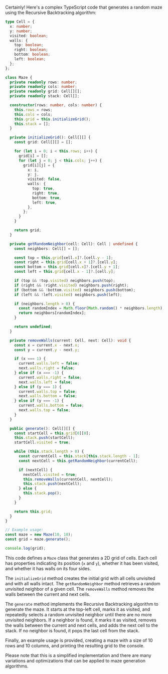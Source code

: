 Certainly! Here's a complex TypeScript code that generates a random maze using the Recursive Backtracking algorithm:

```typescript
type Cell = {
  x: number;
  y: number;
  visited: boolean;
  walls: {
    top: boolean;
    right: boolean;
    bottom: boolean;
    left: boolean;
  };
};

class Maze {
  private readonly rows: number;
  private readonly cols: number;
  private readonly grid: Cell[][];
  private readonly stack: Cell[];

  constructor(rows: number, cols: number) {
    this.rows = rows;
    this.cols = cols;
    this.grid = this.initializeGrid();
    this.stack = [];
  }

  private initializeGrid(): Cell[][] {
    const grid: Cell[][] = [];

    for (let i = 0; i < this.rows; i++) {
      grid[i] = [];
      for (let j = 0; j < this.cols; j++) {
        grid[i][j] = {
          x: i,
          y: j,
          visited: false,
          walls: {
            top: true,
            right: true,
            bottom: true,
            left: true,
          },
        };
      }
    }

    return grid;
  }

  private getRandomNeighbor(cell: Cell): Cell | undefined {
    const neighbors: Cell[] = [];

    const top = this.grid[cell.x]?.[cell.y - 1];
    const right = this.grid[cell.x + 1]?.[cell.y];
    const bottom = this.grid[cell.x]?.[cell.y + 1];
    const left = this.grid[cell.x - 1]?.[cell.y];

    if (top && !top.visited) neighbors.push(top);
    if (right && !right.visited) neighbors.push(right);
    if (bottom && !bottom.visited) neighbors.push(bottom);
    if (left && !left.visited) neighbors.push(left);

    if (neighbors.length > 0) {
      const randomIndex = Math.floor(Math.random() * neighbors.length);
      return neighbors[randomIndex];
    }

    return undefined;
  }

  private removeWalls(current: Cell, next: Cell): void {
    const x = current.x - next.x;
    const y = current.y - next.y;

    if (x === 1) {
      current.walls.left = false;
      next.walls.right = false;
    } else if (x === -1) {
      current.walls.right = false;
      next.walls.left = false;
    } else if (y === 1) {
      current.walls.top = false;
      next.walls.bottom = false;
    } else if (y === -1) {
      current.walls.bottom = false;
      next.walls.top = false;
    }
  }

  public generate(): Cell[][] {
    const startCell = this.grid[0][0];
    this.stack.push(startCell);
    startCell.visited = true;

    while (this.stack.length > 0) {
      const currentCell = this.stack[this.stack.length - 1];
      const nextCell = this.getRandomNeighbor(currentCell);

      if (nextCell) {
        nextCell.visited = true;
        this.removeWalls(currentCell, nextCell);
        this.stack.push(nextCell);
      } else {
        this.stack.pop();
      }
    }

    return this.grid;
  }
}

// Example usage:
const maze = new Maze(10, 10);
const grid = maze.generate();

console.log(grid);
```

This code defines a `Maze` class that generates a 2D grid of cells. Each cell has properties indicating its position (`x` and `y`), whether it has been visited, and whether it has walls on its four sides.

The `initializeGrid` method creates the initial grid with all cells unvisited and with all walls intact. The `getRandomNeighbor` method retrieves a random unvisited neighbor of a given cell. The `removeWalls` method removes the walls between the current and next cells.

The `generate` method implements the Recursive Backtracking algorithm to generate the maze. It starts at the top-left cell, marks it as visited, and repeatedly selects a random unvisited neighbor until there are no more unvisited neighbors. If a neighbor is found, it marks it as visited, removes the walls between the current and next cells, and adds the next cell to the stack. If no neighbor is found, it pops the last cell from the stack.

Finally, an example usage is provided, creating a maze with a size of 10 rows and 10 columns, and printing the resulting grid to the console.

Please note that this is a simplified implementation and there are many variations and optimizations that can be applied to maze generation algorithms.